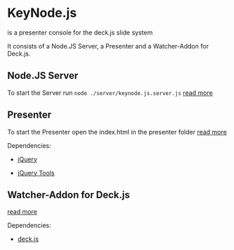 # KeyNode.js

is a presenter console for the deck.js slide system

It consists of a Node.JS Server, a Presenter and a Watcher-Addon for Deck.js.

## Node.JS Server 

To start the Server run `node ./server/keynode.js.server.js`
[read more](server)

## Presenter 
	
To start the Presenter open the index.html in the presenter folder
[read more](presenter)
	
Dependencies:	
- [jQuery](http://jquery.com) 

- [jQuery Tools](http://jquerytools.org) 
	
## Watcher-Addon for Deck.js 
	
[read more](./watcher)
	
Dependencies:
- [deck.js](http://imakewebthings.github.com/deck.js/)
	